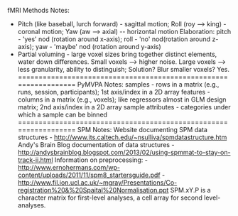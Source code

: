 fMRI Methods Notes:
- Pitch (like baseball, lurch forward) - sagittal motion; Roll (roy --> king) - coronal motion; Yaw (aw --> axial) -- horizontal motion
	Elaboration: pitch - 'yes' nod (rotation around x-axis); roll - 'no' nod(rotation around z-axis); yaw - 'maybe' nod (rotation around y-axis)
- Partial voluming - large voxel sizes bring together distinct elements, water down differences.  Small voxels --> higher noise.  Large voxels --> less granularity, ability to distinguish; Solution? Blur smaller voxels? Yes.
=================================================================
PyMVPA Notes:
samples - rows in a matrix (e.g., runs, session, participants); 1st axis/index in a 2D array
features - columns in a matrix (e.g., voxels); like regressors almost in GLM design matrix; 2nd axis/index in a 2D array
sample attributes - categories under which a sample can be binned
=================================================================
SPM Notes:
Website documenting SPM data structures - http://www.its.caltech.edu/~nsulliva/spmdatastructure.htm
Andy's Brain Blog documentation of data structures - http://andysbrainblog.blogspot.com/2013/02/using-spmmat-to-stay-on-track-ii.html
Information on preprocessing:
	-http://www.ernohermans.com/wp-content/uploads/2011/11/spm8_startersguide.pdf 
	-http://www.fil.ion.ucl.ac.uk/~mgray/Presentations/Co-registration%20&%20Spaital%20Normalisation.ppt
SPM.xY.P is a character matrix for first-level analyses, a cell array for second level-analyses.	
